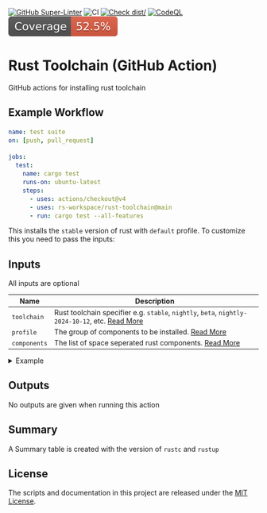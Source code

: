 [![GitHub Super-Linter](https://github.com/rs-workspace/rust-toolchain/actions/workflows/linter.yml/badge.svg)](https://github.com/super-linter/super-linter)
![CI](https://github.com/rs-workspace/rust-toolchain/actions/workflows/ci.yml/badge.svg)
[![Check dist/](https://github.com/rs-workspace/rust-toolchain/actions/workflows/check-dist.yml/badge.svg)](https://github.com/actions/typescript-action/actions/workflows/check-dist.yml)
[![CodeQL](https://github.com/rs-workspace/rust-toolchain/actions/workflows/codeql-analysis.yml/badge.svg)](https://github.com/actions/typescript-action/actions/workflows/codeql-analysis.yml)
[![Coverage](./badges/coverage.svg)](./badges/coverage.svg)

# Rust Toolchain (GitHub Action)

GitHub actions for installing rust toolchain

## Example Workflow

```yml
name: test suite
on: [push, pull_request]

jobs:
  test:
    name: cargo test
    runs-on: ubuntu-latest
    steps:
      - uses: actions/checkout@v4
      - uses: rs-workspace/rust-toolchain@main
      - run: cargo test --all-features
```

This installs the `stable` version of rust with `default` profile. To customize
this you need to pass the inputs:

## Inputs

All inputs are optional

| Name         | Description                                                                                                                                                    |
| ------------ | -------------------------------------------------------------------------------------------------------------------------------------------------------------- |
| `toolchain`  | Rust toolchain specifier e.g. `stable`, `nightly`, `beta`, `nightly-2024-10-12`, etc. [Read More](https://rust-lang.github.io/rustup/concepts/toolchains.html) |
| `profile`    | The group of components to be installed. [Read More](https://rust-lang.github.io/rustup/concepts/profiles.html)                                                |
| `components` | The list of space seperated rust components. [Read More](https://rust-lang.github.io/rustup/concepts/components.html)                                          |

<details>
<summary>Example</summary>

```yaml
name: test suite
on: [push, pull_request]

jobs:
  test:
    name: cargo test
    runs-on: ubuntu-latest
    steps:
      - uses: actions/checkout@v4
      - uses: rs-workspace/rust-toolchain@main
        with:
          toolchain: nightly-2024-10-12 # Optional; Defaults to stable
          profile: minimal # Optional; Defaults to default
          components: miri # Optional
      - run: cargo test --all-features
```

For another example see [ci.yml](./.github/workflows/ci.yml)

</details>

## Outputs

No outputs are given when running this action

## Summary

A Summary table is created with the version of `rustc` and `rustup`

## License

The scripts and documentation in this project are released under the
[MIT License](./LICENSE).

